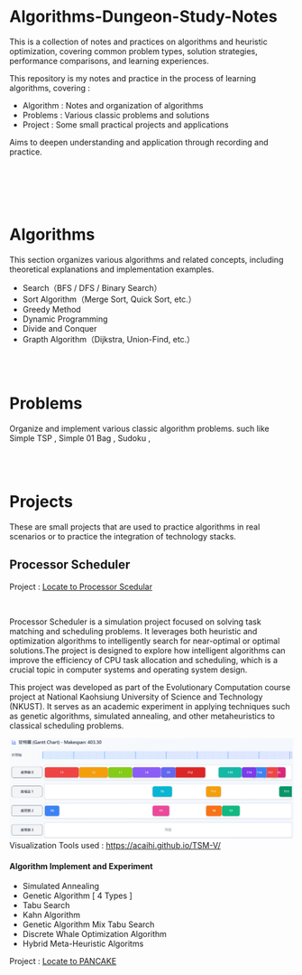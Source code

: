 # Algorithms-Dungeon-Study-Notes

This is a collection of notes and practices on algorithms and heuristic optimization, covering common problem types, solution strategies, performance comparisons, and learning experiences.

This repository is my notes and practice in the process of learning algorithms, covering :

* Algorithm  : Notes and organization of algorithms
* Problems  :  Various classic problems and solutions
* Project  :  Some small practical projects and applications

Aims to deepen understanding and application through recording and practice.

<br>
<br>
<br>
<br>

# Algorithms

This section organizes various algorithms and related concepts, including theoretical explanations and implementation examples.

* Search（BFS / DFS / Binary Search）
* Sort Algorithm（Merge Sort, Quick Sort, etc.）
* Greedy Method
* Dynamic Programming
* Divide and Conquer
* Grapth Algorithm（Dijkstra, Union-Find, etc.）

<br>
<br>

# Problems

Organize and implement various classic algorithm problems.
such like Simple TSP , Simple  01 Bag , Sudoku ,

<br>
<br>

# Projects

These are small projects that are used to practice algorithms in real scenarios or to practice the integration of technology stacks.

## Processor Scheduler

Project :  [Locate to Processor Scedular](./@Projects/Processor_Scheduler/)

<br>

Processor Scheduler is a simulation project focused on solving  task matching and scheduling problems. It leverages both heuristic and optimization algorithms to intelligently search for near-optimal or optimal solutions.The project is designed to explore how intelligent algorithms can improve the efficiency of CPU task allocation and scheduling, which is a crucial topic in computer systems and operating system design.

This project was developed as part of the Evolutionary Computation course project at National Kaohsiung University of Science and Technology (NKUST). It serves as an academic experiment in applying techniques such as genetic algorithms, simulated annealing, and other metaheuristics to classical scheduling problems.

![image](__Image__/Schedular/Gantt_Demo.png)
Visualization Tools used : https://acaihi.github.io/TSM-V/

#### Algorithm Implement and Experiment

* Simulated Annealing
* Genetic Algorithm [ 4 Types ]
* Tabu Search
* Kahn Algorithm
* Genetic Algorithm Mix Tabu Search
* Discrete Whale Optimization Algorithm
* Hybrid Meta-Heuristic Algoritms


Project :  [Locate to PANCAKE](./@Projects/PANCAKE/)  
 
